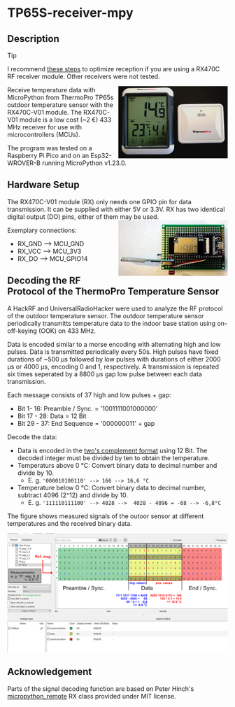 # TP65S-receiver-mpy

## Description

> [!TIP]
> I recommend [these steps](https://github.com/de-dh/MPY-RF) to optimize reception if you are using a RX470C RF receiver module.
> Other receivers were not tested.


<img align="right" src="img/TP.jpg" width="250" height="auto" />

Receive temperature data with MicroPython from ThermoPro TP65s outdoor temperature sensor with the RX470C-V01 module.
The RX470C-V01 module is a low cost (~2 €) 433 MHz receiver for use with microcontrollers (MCUs).


The program was tested on a Raspberry Pi Pico and on an Esp32-WROVER-B running MicroPython v1.23.0.



## Hardware Setup
The RX470C-V01 module (RX) only needs one GPIO pin for data transmission.
It can be supplied with either 5V or 3.3V.
RX has two identical digital output (DO) pins, either of them may be used.
<img align="right" src="img/Setup.jpg" width="250" height="auto" />

Exemplary connections:
- RX_GND --> MCU_GND
- RX_VCC --> MCU_3V3
- RX_DO  --> MCU_GPIO14


## Decoding the RF Protocol of the ThermoPro Temperature Sensor
A HackRF and UniversalRadioHacker were used to analyze the RF protocol of the outdoor temperature sensor.
The outdoor temperature sensor periodically transmitts temperature data to the indoor base station using on-off-keying (OOK) on 433 MHz.

Data is encoded similar to a morse encoding with alternating high and low pulses. 
Data is transmitted periodically every 50s.
High pulses have fixed durations of ~500 µs followed by low pulses with durations of either 2000 µs or 4000 µs, encoding 0 and 1, respectively.
A transmission is repeated six times seperated by a 8800 µs gap low pulse between each data transmission.
    
Each message consists of 37 high and low pulses + gap:
- Bit 1- 16: Preamble / Sync. = '1001111001000000'
- Bit 17 - 28: Data = 12 Bit
- Bit 29 - 37: End Sequence = '000000011' + gap


Decode the data:
- Data is encoded in the [two's complement format](https://en.wikipedia.org/wiki/Two%27s_complement) using 12 Bit. The decoded integer must be divided by ten to obtain the temperature.
- Temperaturs above 0 °C: Convert binary data to decimal number and divide by 10.
    - E. g. `'000010100110' --> 166 --> 16,6 °C`
- Temperature below 0 °C: Convert binary data to decimal number, subtract 4096 (2^12) and divide by 10.
    - E. g. `'111110111100' --> 4028 -->  4028 - 4096 = -68 --> -6,8°C`


The figure shows measured signals of the outoor sensor at different temperatures and the received binary data.

<img src="img/TP_Protocol_Analysis_Edited.png" width="800" height="auto" />

## Acknowledgement
Parts of the signal decoding function are based on Peter Hinch's [micropython_remote](https://github.com/peterhinch/micropython_remote) RX class provided under MIT license.

